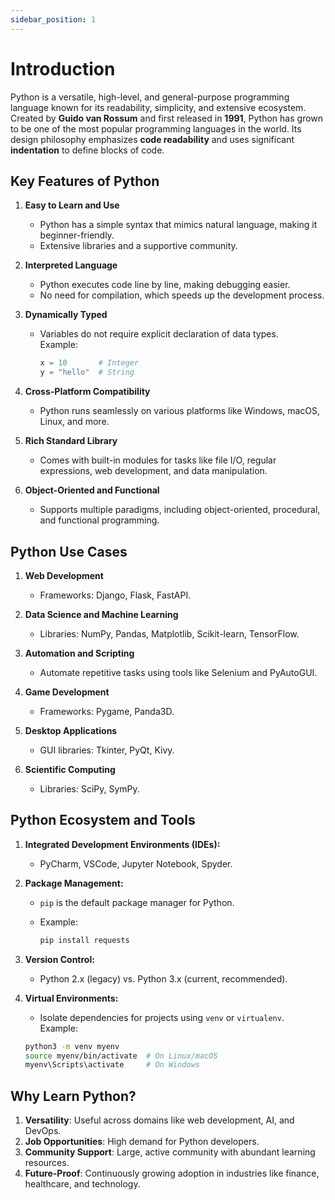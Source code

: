 ```yaml
---
sidebar_position: 1
---
```


# Introduction

<!-- markdownlint-disable MD024 -->

Python is a versatile, high-level, and general-purpose programming language known for its readability, simplicity, and extensive ecosystem. Created by **Guido van Rossum** and first released in **1991**, Python has grown to be one of the most popular programming languages in the world. Its design philosophy emphasizes **code readability** and uses significant **indentation** to define blocks of code.

## Key Features of Python

1. **Easy to Learn and Use**

   - Python has a simple syntax that mimics natural language, making it beginner-friendly.
   - Extensive libraries and a supportive community.

2. **Interpreted Language**

   - Python executes code line by line, making debugging easier.
   - No need for compilation, which speeds up the development process.

3. **Dynamically Typed**

   - Variables do not require explicit declaration of data types.  
     Example:

     ```python
     x = 10       # Integer
     y = "hello"  # String
     ```

4. **Cross-Platform Compatibility**

   - Python runs seamlessly on various platforms like Windows, macOS, Linux, and more.

5. **Rich Standard Library**

   - Comes with built-in modules for tasks like file I/O, regular expressions, web development, and data manipulation.

6. **Object-Oriented and Functional**
   - Supports multiple paradigms, including object-oriented, procedural, and functional programming.

## Python Use Cases

1. **Web Development**

   - Frameworks: Django, Flask, FastAPI.

2. **Data Science and Machine Learning**

   - Libraries: NumPy, Pandas, Matplotlib, Scikit-learn, TensorFlow.

3. **Automation and Scripting**

   - Automate repetitive tasks using tools like Selenium and PyAutoGUI.

4. **Game Development**

   - Frameworks: Pygame, Panda3D.

5. **Desktop Applications**

   - GUI libraries: Tkinter, PyQt, Kivy.

6. **Scientific Computing**
   - Libraries: SciPy, SymPy.

## Python Ecosystem and Tools

1. **Integrated Development Environments (IDEs):**

   - PyCharm, VSCode, Jupyter Notebook, Spyder.

2. **Package Management:**

   - `pip` is the default package manager for Python.
   - Example:

     ```bash
     pip install requests
     ```

3. **Version Control:**

   - Python 2.x (legacy) vs. Python 3.x (current, recommended).

4. **Virtual Environments:**

   - Isolate dependencies for projects using `venv` or `virtualenv`.  
     Example:

   ```bash
   python3 -m venv myenv
   source myenv/bin/activate  # On Linux/macOS
   myenv\Scripts\activate     # On Windows
   ```

## Why Learn Python?

1. **Versatility**: Useful across domains like web development, AI, and DevOps.
2. **Job Opportunities**: High demand for Python developers.
3. **Community Support**: Large, active community with abundant learning resources.
4. **Future-Proof**: Continuously growing adoption in industries like finance, healthcare, and technology.
